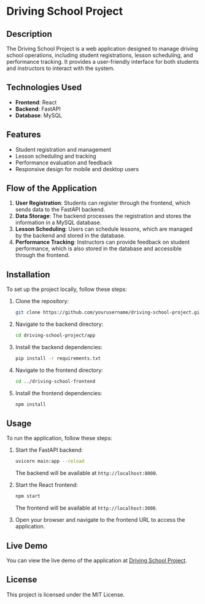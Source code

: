 # Driving School Project

## Description
The Driving School Project is a web application designed to manage driving school operations, including student registrations, lesson scheduling, and performance tracking. It provides a user-friendly interface for both students and instructors to interact with the system.

## Technologies Used
- **Frontend**: React
- **Backend**: FastAPI
- **Database**: MySQL

## Features
- Student registration and management
- Lesson scheduling and tracking
- Performance evaluation and feedback
- Responsive design for mobile and desktop users

## Flow of the Application
1. **User Registration**: Students can register through the frontend, which sends data to the FastAPI backend.
2. **Data Storage**: The backend processes the registration and stores the information in a MySQL database.
3. **Lesson Scheduling**: Users can schedule lessons, which are managed by the backend and stored in the database.
4. **Performance Tracking**: Instructors can provide feedback on student performance, which is also stored in the database and accessible through the frontend.

## Installation
To set up the project locally, follow these steps:

1. Clone the repository:
   ```bash
   git clone https://github.com/yourusername/driving-school-project.git
   ```
2. Navigate to the backend directory:
   ```bash
   cd driving-school-project/app
   ```
3. Install the backend dependencies:
   ```bash
   pip install -r requirements.txt
   ```
4. Navigate to the frontend directory:
   ```bash
   cd ../driving-school-frontend
   ```
5. Install the frontend dependencies:
   ```bash
   npm install
   ```

## Usage
To run the application, follow these steps:

1. Start the FastAPI backend:
   ```bash
   uvicorn main:app --reload
   ```
   The backend will be available at `http://localhost:8000`.

2. Start the React frontend:
   ```bash
   npm start
   ```
   The frontend will be available at `http://localhost:3000`.

3. Open your browser and navigate to the frontend URL to access the application.

## Live Demo
You can view the live demo of the application at [Driving School Project](https://driving-school-project.vercel.app/).

## License
This project is licensed under the MIT License.
